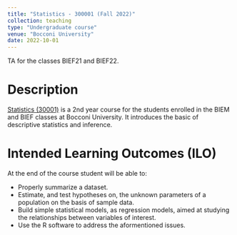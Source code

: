 ```yaml
---
title: "Statistics - 300001 (Fall 2022)"
collection: teaching
type: "Undergraduate course"
venue: "Bocconi University"
date: 2022-10-01
---
```


TA for the classes BIEF21 and BIEF22.

Description
======
[Statistics (30001)](https://didattica.unibocconi.it/ts/tsn_anteprima.php?cod_ins=30001&anno=2023&ric_cdl=TR07&IdPag=6896#classe21) is a 2nd year course for the students enrolled in the BIEM and BIEF classes at Bocconi University. It introduces the basic of descriptive statistics and inference.


Intended Learning Outcomes (ILO)
======
At the end of the course student will be able to:
- Properly summarize a dataset.
- Estimate, and test hypotheses on, the unknown parameters of a population on the basis of sample data.
- Build simple statistical models, as regression models, aimed at studying the relationships  between variables of interest.
- Use the R software to address the aformentioned issues.
